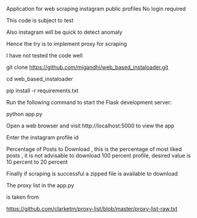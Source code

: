 Application for web scraping instagram public profiles
No login required

This code is subject to test

Also instagram will be quick to detect anomaly

Hence the try is to implement proxy for scraping

I have not tested the code well

git clone https://github.com/migandhi/web_based_instaloader.git

cd web_based_instaloader

pip install -r requirements.txt

Run the following command to start the Flask development server:

python app.py

Open a web browser and visit http://localhost:5000 to view the app

Enter the instagram profile id

Percentage of Posts to Download  , this is the percentage of most liked posts , it is not advisable to download 100 percent profile, desired value is 10 percent to 20 percent

Finally if scraping is successful a zipped file is available to download

The proxy list in the app.py 

is taken from

https://github.com/clarketm/proxy-list/blob/master/proxy-list-raw.txt
